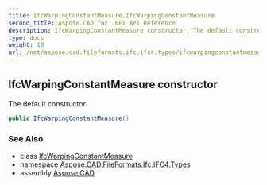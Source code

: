 ```yaml
---
title: IfcWarpingConstantMeasure.IfcWarpingConstantMeasure
second_title: Aspose.CAD for .NET API Reference
description: IfcWarpingConstantMeasure constructor. The default constructor
type: docs
weight: 10
url: /net/aspose.cad.fileformats.ifc.ifc4.types/ifcwarpingconstantmeasure/ifcwarpingconstantmeasure/
---
```

## IfcWarpingConstantMeasure constructor

The default constructor.

```csharp
public IfcWarpingConstantMeasure()
```

### See Also

* class [IfcWarpingConstantMeasure](../)
* namespace [Aspose.CAD.FileFormats.Ifc.IFC4.Types](../../ifcwarpingconstantmeasure/)
* assembly [Aspose.CAD](../../../)


